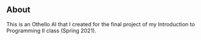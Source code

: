 ## About

This is an Othello AI that I created for the final project of my Introduction to Programming II class (Spring 2021).
